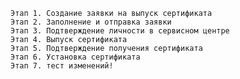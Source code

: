     Этап 1. Создание заявки на выпуск сертификата
    Этап 2. Заполнение и отправка заявки
    Этап 3. Подтверждение личности в сервисном центре
    Этап 4. Выпуск сертификата
    Этап 5. Подтверждение получения сертификата
    Этап 6. Установка сертификата
    Этап 7. тест изменений!